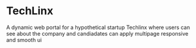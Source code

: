 # TechLinx
 A dynamic web portal for a hypothetical startup Techlinx where users can see about the company and candiadates can apply
 multipage responsive and smooth ui
